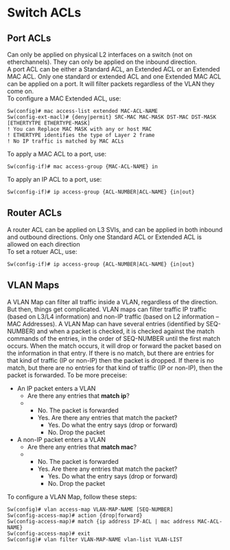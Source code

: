 # Switch ACLs

## Port ACLs

Can only be applied on physical L2 interfaces on a switch (not on etherchannels). They can only be applied on the inbound direction.\
A port ACL can be either a Standard ACL, an Extended ACL or an Extended MAC ACL. Only one standard or extended ACL and one Extended MAC ACL can be applied on a port. It will filter packets regardless of the VLAN they come on.\
To configure a MAC Extended ACL, use:

```
Sw(config)# mac access-list extended MAC-ACL-NAME
Sw(config-ext-macl)# {deny|permit} SRC-MAC MAC-MASK DST-MAC DST-MASK [ETHERTYTPE ETHERTYPE-MASK]
! You can Replace MAC MASK with any or host MAC
! ETHERTYPE identifies the type of Layer 2 frame
! No IP traffic is matched by MAC ACLs
```

To apply a MAC ACL to a port, use:

```
Sw(config-if)# mac access-group {MAC-ACL-NAME} in
```

To apply an IP ACL to a port, use:

```
Sw(config-if)# ip access-group {ACL-NUMBER|ACL-NAME} {in|out}
```

## Router ACLs

A router ACL can be applied on L3 SVIs, and can be applied in both inbound and outbound directions. Only one Standard ACL or Extended ACL is allowed on each direction\
To set a rotuer ACL, use:

```
Sw(config-if)# ip access-group {ACL-NUMBER|ACL-NAME} {in|out}
```

## VLAN Maps

A VLAN Map can filter all traffic inside a VLAN, regardless of the direction. But then, things get complicated. VLAN maps can filter traffic IP traffic (based on L3/L4 information) and non-IP traffic (based on L2 information – MAC Addresses). A VLAN Map can have several entries (identified by SEQ-NUMBER) and when a packet is checked, it is checked against the match commands of the entries, in the order of SEQ-NUMBER until the first match occurs. When the match occurs, it will drop or forward the packet based on the information in that entry. If there is no match, but there are entries for that kind of traffic (IP or non-IP) then the packet is dropped. If there is no match, but there are no entries for that kind of traffic (IP or non-IP), then the packet is forwarded. To be more preceise:

* An IP packet enters a VLAN
  * Are there any entries that **match ip**?
  *
    * No. The packet is forwarded
    * Yes. Are there any entries that match the packet?
      * Yes. Do what the entry says (drop or forward)
      * No. Drop the packet
* A non-IP packet enters a VLAN
  * Are there any entries that **match mac**?
  *
    * No. The packet is forwarded
    * Yes. Are there any entries that match the packet?
      * Yes. Do what the entry says (drop or forward)
      * No. Drop the packet

To configure a VLAN Map, follow these steps:

```
Sw(config)# vlan access-map VLAN-MAP-NAME [SEQ-NUMBER]
Sw(config-access-map)# action {drop|forward}
Sw(config-access-map)# match {ip address IP-ACL | mac address MAC-ACL-NAME}
Sw(config-access-map)# exit
Sw(config)# vlan filter VLAN-MAP-NAME vlan-list VLAN-LIST
```
